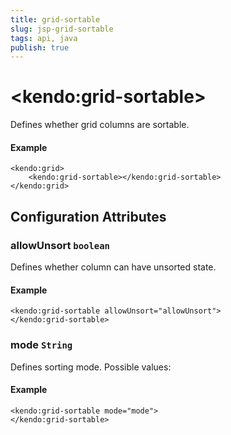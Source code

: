 ```yaml
---
title: grid-sortable
slug: jsp-grid-sortable
tags: api, java
publish: true
---
```


# \<kendo:grid-sortable\>

Defines whether grid columns are sortable.

#### Example
    <kendo:grid>
        <kendo:grid-sortable></kendo:grid-sortable>
    </kendo:grid>

## Configuration Attributes

### allowUnsort `boolean`

Defines whether column can have unsorted state.

#### Example
    <kendo:grid-sortable allowUnsort="allowUnsort">
    </kendo:grid-sortable>

### mode `String`

Defines sorting mode. Possible values:

#### Example
    <kendo:grid-sortable mode="mode">
    </kendo:grid-sortable>

